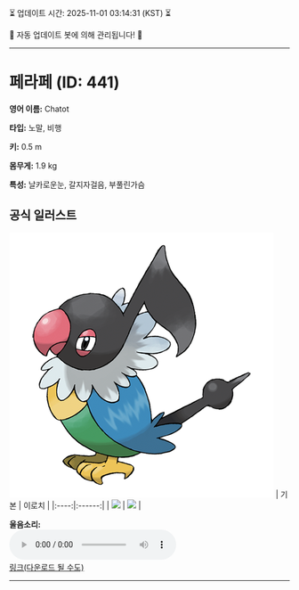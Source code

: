
⏳ 업데이트 시간: 2025-11-01 03:14:31 (KST) ⏳

🤖 자동 업데이트 봇에 의해 관리됩니다! 🤖

---

# 페라페 (ID: 441)
**영어 이름:** Chatot

**타입:** 노말, 비행

**키:** 0.5 m

**몸무게:** 1.9 kg

**특성:** 날카로운눈, 갈지자걸음, 부풀린가슴

## 공식 일러스트
![](https://raw.githubusercontent.com/PokeAPI/sprites/master/sprites/pokemon/other/official-artwork/441.png)
| 기본 | 이로치 |
|:----:|:------:|
| <img src="http://play.pokemonshowdown.com/sprites/ani/chatot.gif" width="200"> | <img src="http://play.pokemonshowdown.com/sprites/ani-shiny/chatot.gif" width="200"> |

**울음소리:**<br><audio controls src="https://raw.githubusercontent.com/PokeAPI/cries/main/cries/pokemon/latest/441.ogg"></audio><br> [링크(다운로드 될 수도)](https://raw.githubusercontent.com/PokeAPI/cries/main/cries/pokemon/latest/441.ogg)


---
